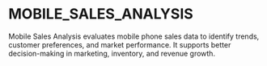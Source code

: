 # MOBILE_SALES_ANALYSIS
Mobile Sales Analysis evaluates mobile phone sales data to identify trends, customer preferences, and market performance. It supports better decision-making in marketing, inventory, and revenue growth.
